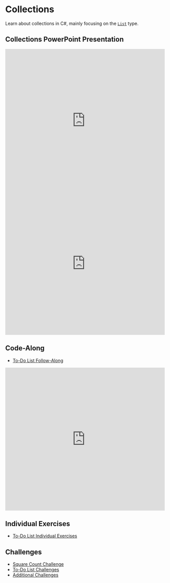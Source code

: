 # Collections
Learn about collections in C#, mainly focusing on the [`List`](https://docs.microsoft.com/en-us/dotnet/csharp/tutorials/intro-to-csharp/list-collection) type.

## Collections PowerPoint Presentation
<iframe src='https://view.officeapps.live.com/op/embed.aspx?src=https://hylandtechclub.com/cs-102/Collections/Collections.pptx' width='100%' height='450px' frameborder='0'></iframe>

<iframe width="100%" height="450px" src="https://www.youtube.com/embed/axs7OrSPhBI" frameborder="0" allow="accelerometer; autoplay; encrypted-media; gyroscope; picture-in-picture" allowfullscreen></iframe>

## Code-Along
- [To-Do List Follow-Along](ToDoListFollowAlong.md)

<iframe width="100%" height="450px" src="https://www.youtube.com/embed/cn5qlHpYJ0Y" frameborder="0" allow="accelerometer; autoplay; encrypted-media; gyroscope; picture-in-picture" allowfullscreen></iframe>

## Individual Exercises
- [To-Do List Individual Exercises](ToDoListIndividual.md)

## Challenges
- [Square Count Challenge](SquareCountChallenge.md)
- [To-Do List Challenges](ToDoListChallenges.md)
- [Additional Challenges](AdditionalChallenges.md)